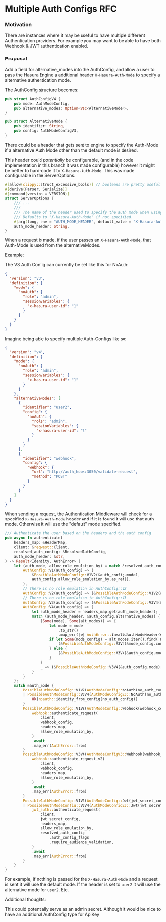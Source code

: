 # Multiple Auth Configs RFC

### Motivation

There are instances where it may be useful to have multiple different
Authentication providers. For example you may want to be able to have both
Webhook & JWT authentication enabled.

### Proposal

Add a field for alternative_modes into the AuthConfig, and allow a user to pass
the Hasura Engine a additional header `X-Hasura-Auth-Mode` to specify a
alternative authentication mode.

The AuthConfig structure becomes:

```rust
pub struct AuthConfigV4 {
    pub mode: AuthModeConfig,
    pub alternative_modes: Option<Vec<AlternativeMode>>,
}

pub struct AlternativeMode {
    pub identifier: String,
    pub config: AuthModeConfigV3,
}
```

There could be a header that gets sent to engine to specify the Auth-Mode if a
alternative Auth Mode other than the default mode is desired.

This header could _potentially_ be configurable, (and in the code implementation
in this branch it was made configurable) however it might be better to hard-code
it to `X-Hasura-Auth-Mode`. This was made configurable in the ServerOptions.

```rust
#[allow(clippy::struct_excessive_bools)] // booleans are pretty useful here
#[derive(Parser, Serialize)]
#[command(version = VERSION)]
struct ServerOptions {
    /// ...
    ///
    /// The name of the header used to specify the auth mode when using alternative Auth Modes.
    /// Defaults to "X-Hasura-Auth-Mode" if not specified.
    #[arg(long, env = "AUTH_MODE_HEADER", default_value = "X-Hasura-Auth-Mode")]
    auth_mode_header: String,
}
```

When a request is made, if the user passes an `X-Hasura-Auth-Mode`, that
Auth-Mode is used from the alternativeModes.

Example:

The V3 Auth Config can currently be set like this for NoAuth:

```json
{
  "version": "v3",
  "definition": {
    "mode": {
      "noAuth": {
        "role": "admin",
        "sessionVariables": {
          "x-hasura-user-id": "1"
        }
      }
    }
  }
}
```

Imagine being able to specify multiple Auth-Configs like so:

```json
{
  "version": "v4",
  "definition": {
    "mode": {
      "noAuth": {
        "role": "admin",
        "sessionVariables": {
          "x-hasura-user-id": "1"
        }
      }
    },
    "alternativeModes": [
      {
        "identifier": "user2",
        "config": {
          "noAuth": {
            "role": "admin",
            "sessionVariables": {
              "x-hasura-user-id": "2"
            }
          }
        }
      },
      {
        "identifier": "webhook",
        "config": {
          "webhook": {
            "url": "http://auth_hook:3050/validate-request",
            "method": "POST"
          }
        }
      }
    ]
  }
}
```

When sending a request, the Authentication Middleware will check for a specified
`X-Hasura-Auth-Mode` header and if it is found it will use that auth mode.
Otherwise it will use the "default" mode specified.

```rust
/// Authenticate the user based on the headers and the auth config
pub async fn authenticate(
    headers_map: &HeaderMap,
    client: &reqwest::Client,
    resolved_auth_config: &ResolvedAuthConfig,
    auth_mode_header: &str,
) -> Result<Identity, AuthError> {
    let (auth_mode, allow_role_emulation_by) = match &resolved_auth_config.auth_config {
        AuthConfig::V1(auth_config) => (
            &PossibleAuthModeConfig::V1V2(&auth_config.mode),
            auth_config.allow_role_emulation_by.as_ref(),
        ),
        // There is no role emulation in AuthConfig::V2
        AuthConfig::V2(auth_config) => (&PossibleAuthModeConfig::V1V2(&auth_config.mode), None),
        // There is no role emulation in AuthConfig::V3
        AuthConfig::V3(auth_config) => (&PossibleAuthModeConfig::V3V4(&auth_config.mode), None),
        AuthConfig::V4(auth_config) => {
            let auth_mode_header = headers_map.get(auth_mode_header);
            match (auth_mode_header, &auth_config.alternative_modes) {
                (Some(mode), Some(alt_modes)) => {
                    let mode = mode
                        .to_str()
                        .map_err(|e| AuthError::InvalidAuthModeHeader(e.to_string()))?;
                    if let Some(mode_config) = alt_modes.iter().find(|m| m.identifier == mode) {
                        (&PossibleAuthModeConfig::V3V4(&mode_config.config), None)
                    } else {
                        (&PossibleAuthModeConfig::V3V4(&auth_config.mode), None)
                    }
                }
                _ => (&PossibleAuthModeConfig::V3V4(&auth_config.mode), None),
            }
        }
    };
    match &auth_mode {
        PossibleAuthModeConfig::V1V2(AuthModeConfig::NoAuth(no_auth_config))
        | PossibleAuthModeConfig::V3V4(AuthModeConfigV3::NoAuth(no_auth_config)) => {
            Ok(noauth::identity_from_config(no_auth_config))
        }
        PossibleAuthModeConfig::V1V2(AuthModeConfig::Webhook(webhook_config)) => {
            webhook::authenticate_request(
                client,
                webhook_config,
                headers_map,
                allow_role_emulation_by,
            )
            .await
            .map_err(AuthError::from)
        }
        PossibleAuthModeConfig::V3V4(AuthModeConfigV3::Webhook(webhook_config)) => {
            webhook::authenticate_request_v2(
                client,
                webhook_config,
                headers_map,
                allow_role_emulation_by,
            )
            .await
            .map_err(AuthError::from)
        }
        PossibleAuthModeConfig::V1V2(AuthModeConfig::Jwt(jwt_secret_config))
        | PossibleAuthModeConfig::V3V4(AuthModeConfigV3::Jwt(jwt_secret_config)) => {
            jwt_auth::authenticate_request(
                client,
                jwt_secret_config,
                headers_map,
                allow_role_emulation_by,
                resolved_auth_config
                    .auth_config_flags
                    .require_audience_validation,
            )
            .await
            .map_err(AuthError::from)
        }
    }
}
```

For example, if nothing is passed for the `X-Hasura-Auth-Mode` and a request is
sent it will use the default mode. If the header is set to `user2` it will use
the alternative mode for `user2`. Etc.

Additional thoughts:

This could potentially serve as an admin secret. Although it would be nice to
have an additional AuthConfig type for ApiKey
